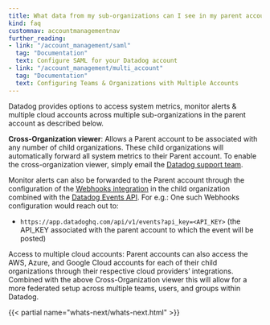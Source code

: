 ```yaml
---
title: What data from my sub-organizations can I see in my parent account?
kind: faq
customnav: accountmanagementnav
further_reading:
- link: "/account_management/saml"
  tag: "Documentation"
  text: Configure SAML for your Datadog account
- link: "/account_management/multi_account"
  tag: "Documentation"
  text: Configuring Teams & Organizations with Multiple Accounts
---
```


Datadog provides options to access system metrics, monitor alerts & multiple cloud accounts across multiple sub-organizations in the parent account as described below.

**Cross-Organization viewer**: Allows a Parent account to be associated with any number of child organizations. These child organizations will automatically forward all system metrics to their Parent account. To enable the cross-organization viewer, simply email the [Datadog support team](/help).  

Monitor alerts can also be forwarded to the Parent account through the configuration of the [Webhooks integration](/integrations/webhooks) in the child organization combined with the [Datadog Events API](/api). For e.g.: One such Webhooks configuration would reach out to:

*  `https://app.datadoghq.com/api/v1/events?api_key=<API_KEY>` (the API_KEY associated with the parent account to which the event will be posted)

Access to multiple cloud accounts: Parent accounts can also access the AWS, Azure, and Google Cloud accounts for each of their child organizations through their respective cloud providers’ integrations.  
Combined with the above Cross-Organization viewer this will allow for a more federated setup across multiple teams, users, and groups within Datadog.

{{< partial name="whats-next/whats-next.html" >}}